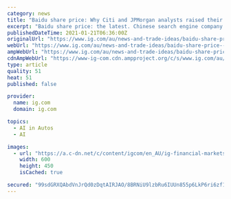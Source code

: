 ```yaml
---
category: news
title: "Baidu share price: Why Citi and JPMorgan analysts raised their price targets to US$290"
excerpt: "Baidu share price: the latest. Chinese search engine company Baidu’s share price has burgeoned roughly 19% since announcing that it would be entering the electric vehicle (EV) s"
publishedDateTime: 2021-01-21T06:36:00Z
originalUrl: "https://www.ig.com/au/news-and-trade-ideas/baidu-share-price--why-citi-and-jpmorgan-analysts-raised-their-p-210121"
webUrl: "https://www.ig.com/au/news-and-trade-ideas/baidu-share-price--why-citi-and-jpmorgan-analysts-raised-their-p-210121"
ampWebUrl: "https://www.ig.com/au/news-and-trade-ideas/baidu-share-price--why-citi-and-jpmorgan-analysts-raised-their-p-210121.amp"
cdnAmpWebUrl: "https://www-ig-com.cdn.ampproject.org/c/s/www.ig.com/au/news-and-trade-ideas/baidu-share-price--why-citi-and-jpmorgan-analysts-raised-their-p-210121.amp"
type: article
quality: 51
heat: 51
published: false

provider:
  name: ig.com
  domain: ig.com

topics:
  - AI in Autos
  - AI

images:
  - url: "https://a.c-dn.net/c/content/igcom/en_AU/ig-financial-markets/market-news-and-analysis/news/2021/01/21/baidu-share-price--why-citi-and-jpmorgan-analysts-raised-their-p/_jcr_content/ArticleImage.adaptive.620.high.png/1611210708935.png"
    width: 600
    height: 450
    isCached: true

secured: "99sdGRXQAbdVnJrQd0zDqtAIRJAO/8BRNiU9lzbRu6IUUn855p6LkP6ri6zf1wbU8hyE3oXrBLPWIwi4OxC4cdWSvpWue4BI8WRymUj5vhIwMOJJ6G3cif5lkZ3qC0bmvqu07BXu+PQYbO8W2ALOPnLUXPRdrDxUbT0uq2rbObwAHufvsK3ru5zin3BDSFO06ygwpf0oLj3YRgru/0NCENOdTm9RUgXXgUqv7hFpWILNjYSyQN1G0ySneMZXr5vuln5Vq0S40fUYtqzttiBW/lOgaNrRj1PGrdDOgIFC15+TB7hMT+OFLetIegBNmCmeOJbheuVRQE0v67NAGg8jZotJ5T+d0a9CjoKOmi1/NFo=;QPoV+w05LZiMiVWeSzupGg=="
---
```


